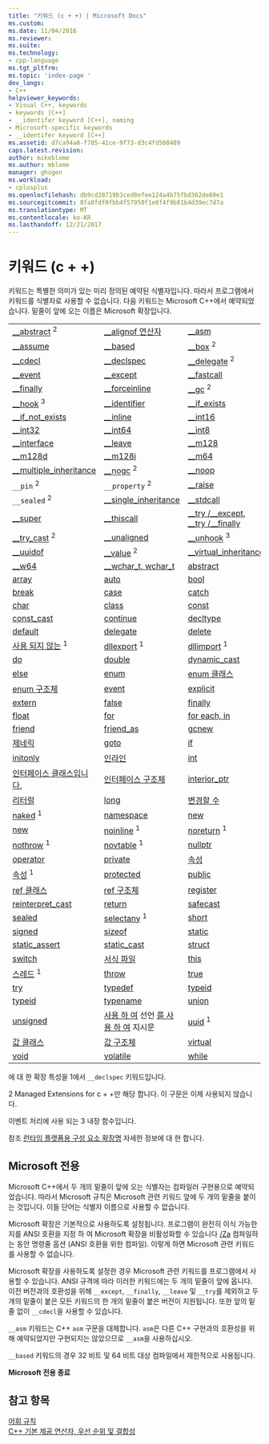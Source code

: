 ```yaml
---
title: "키워드 (c + +) | Microsoft Docs"
ms.custom: 
ms.date: 11/04/2016
ms.reviewer: 
ms.suite: 
ms.technology:
- cpp-language
ms.tgt_pltfrm: 
ms.topic: 'index-page '
dev_langs:
- C++
helpviewer_keywords:
- Visual C++, keywords
- keywords [C++]
- __identifer keyword [C++], naming
- Microsoft-specific keywords
- __identifer keyword [C++]
ms.assetid: d7ca94a8-f785-41ce-9f73-d3c4fd508489
caps.latest.revision: 
author: mikeblome
ms.author: mblome
manager: ghogen
ms.workload:
- cplusplus
ms.openlocfilehash: db9cd28719b1ced8efee124a4b75fbd362de60e1
ms.sourcegitcommit: 8fa8fdf0fbb4f57950f1e8f4f9b81b4d39ec7d7a
ms.translationtype: MT
ms.contentlocale: ko-KR
ms.lasthandoff: 12/21/2017
---
```

# <a name="keywords-c"></a>키워드 (c + +)
키워드는 특별한 의미가 있는 미리 정의된 예약된 식별자입니다. 따라서 프로그램에서 키워드를 식별자로 사용할 수 없습니다. 다음 키워드는 Microsoft C++에서 예약되었습니다. 밑줄이 앞에 오는 이름은 Microsoft 확장입니다.  
  
||||  
|-|-|-|  
|[__abstract](../dotnet/declaration-of-a-managed-class-type.md) <sup>2</sup>|[__alignof 연산자](../cpp/alignof-operator.md)|[__asm](../assembler/inline/asm.md)|  
|[__assume](../intrinsics/assume.md)|[__based](../cpp/based-pointers-cpp.md)|[__box](../dotnet/value-type-semantics.md) <sup>2</sup>|  
|[__cdecl](../cpp/cdecl.md)|[__declspec](../cpp/declspec.md)|[__delegate](../dotnet/delegates-and-events.md) <sup>2</sup>|  
|[__event](../cpp/event.md)|[__except](../cpp/try-except-statement.md)|[__fastcall](../cpp/fastcall.md)|  
|[__finally](../cpp/try-finally-statement.md)|[__forceinline](../cpp/inline-functions-cpp.md)|[__gc](../dotnet/declaration-of-a-clr-reference-class-object.md) <sup>2</sup>|  
|[__hook](../cpp/hook.md) <sup>3</sup>|[__identifier](../windows/identifier-cpp-cli.md)|[__if_exists](../cpp/if-exists-statement.md)|  
|[__if_not_exists](../cpp/if-not-exists-statement.md)|[__inline](inline-functions-cpp.md)|[__int16](../cpp/int8-int16-int32-int64.md)|  
|[__int32](../cpp/int8-int16-int32-int64.md)|[__int64](../cpp/int8-int16-int32-int64.md)|[__int8](../cpp/int8-int16-int32-int64.md)|  
|[__interface](../cpp/interface.md)|[__leave](../cpp/try-finally-statement.md)|[__m128](../cpp/m128.md)|  
|[__m128d](../cpp/m128d.md)|[__m128i](../cpp/m128i.md)|[__m64](../cpp/m64.md)|  
|[__multiple_inheritance](../cpp/inheritance-keywords.md)|[__nogc](../dotnet/declaration-of-a-clr-reference-class-object.md) <sup>2</sup>|[__noop](../intrinsics/noop.md)|  
|`__pin` <sup>2</sup>|`__property` <sup>2</sup>|[__raise](../cpp/raise.md)|  
|`__sealed` <sup>2</sup>|[__single_inheritance](../cpp/inheritance-keywords.md)|[__stdcall](../cpp/stdcall.md)|  
|[__super](../cpp/super.md)|[__thiscall](../cpp/thiscall.md)|[__try /\__except](../cpp/try-except-statement.md), [__try /\__finally](../cpp/try-finally-statement.md)|  
|[__try_cast](../dotnet/cast-notation-and-introduction-of-safe-cast-angles.md) <sup>2</sup>|[__unaligned](../cpp/unaligned.md)|[__unhook](../cpp/unhook.md) <sup>3</sup>|  
|[__uuidof](../cpp/uuidof-operator.md)|[__value](../dotnet/value-type-semantics.md) <sup>2</sup>|[__virtual_inheritance](../cpp/inheritance-keywords.md)|  
|[__w64](../cpp/w64.md)|[__wchar_t, wchar_t](../cpp/fundamental-types-cpp.md)|[abstract](../windows/abstract-cpp-component-extensions.md)|  
|[array](../windows/arrays-cpp-component-extensions.md)|[auto](../cpp/auto-keyword.md)|[bool](../cpp/bool-cpp.md)|  
|[break](../cpp/break-statement-cpp.md)|[case](../cpp/switch-statement-cpp.md)|[catch](../cpp/try-throw-and-catch-statements-cpp.md)|  
|[char](../cpp/fundamental-types-cpp.md)|[class](../cpp/class-cpp.md)|[const](../cpp/const-cpp.md)|  
|[const_cast](../cpp/const-cast-operator.md)|[continue](../cpp/continue-statement-cpp.md)|[decltype](../cpp/decltype-cpp.md)|  
|[default](../cpp/switch-statement-cpp.md)|[delegate](../windows/delegate-cpp-component-extensions.md)|[delete](../cpp/delete-operator-cpp.md)|  
|[사용 되지 않는](../cpp/deprecated-cpp.md) <sup>1</sup>|[dllexport](../cpp/dllexport-dllimport.md) <sup>1</sup>|[dllimport](../cpp/dllexport-dllimport.md) <sup>1</sup>|  
|[do](../cpp/do-while-statement-cpp.md)|[double](../cpp/fundamental-types-cpp.md)|[dynamic_cast](../cpp/dynamic-cast-operator.md)|  
|[else](../cpp/if-else-statement-cpp.md)|[enum](../cpp/enumerations-cpp.md)|[enum 클래스](../windows/enum-class-cpp-component-extensions.md)|  
|[enum 구조체](../windows/enum-class-cpp-component-extensions.md)|[event](../windows/event-cpp-component-extensions.md)|[explicit](../cpp/user-defined-type-conversions-cpp.md)|  
|[extern](../cpp/using-extern-to-specify-linkage.md)|[false](../cpp/false-cpp.md)|[finally](../dotnet/finally.md)|  
|[float](../cpp/fundamental-types-cpp.md)|[for](../cpp/for-statement-cpp.md)|[for each, in](../dotnet/for-each-in.md)|  
|[friend](../cpp/friend-cpp.md)|[friend_as](../preprocessor/hash-using-directive-cpp.md)|[gcnew](../windows/ref-new-gcnew-cpp-component-extensions.md)|  
|[제네릭](../windows/generics-cpp-component-extensions.md)|[goto](../cpp/goto-statement-cpp.md)|[if](../cpp/if-else-statement-cpp.md)|  
|[initonly](../dotnet/initonly-cpp-cli.md)|[인라인](../cpp/inline-functions-cpp.md)|[int](../cpp/fundamental-types-cpp.md)|  
|[인터페이스 클래스입니다.](../windows/interface-class-cpp-component-extensions.md)|[인터페이스 구조체](../windows/interface-class-cpp-component-extensions.md)|[interior_ptr](../windows/interior-ptr-cpp-cli.md)|  
|[리터럴](../windows/literal-cpp-component-extensions.md)|[long](../cpp/fundamental-types-cpp.md)|[변경할 수](../cpp/mutable-data-members-cpp.md)|  
|[naked](../cpp/naked-cpp.md) <sup>1</sup>|[namespace](namespaces-cpp.md)|[new](../windows/new-new-slot-in-vtable-cpp-component-extensions.md)|  
|[new](../cpp/new-operator-cpp.md)|[noinline](../cpp/noinline.md) <sup>1</sup>|[noreturn](../cpp/noreturn.md) <sup>1</sup>|  
|[nothrow](../cpp/nothrow-cpp.md) <sup>1</sup>|[novtable](../cpp/novtable.md) <sup>1</sup>|[nullptr](../cpp/nullptr.md)|  
|[operator](../cpp/operator-overloading.md)|[private](../cpp/private-cpp.md)|[속성](../windows/property-cpp-component-extensions.md)|  
|[속성](../cpp/property-cpp.md) <sup>1</sup>|[protected](../cpp/protected-cpp.md)|[public](../cpp/public-cpp.md)|  
|[ref 클래스](../windows/classes-and-structs-cpp-component-extensions.md)|[ref 구조체](../windows/classes-and-structs-cpp-component-extensions.md)|[register](../cpp/storage-classes-cpp.md#register)|  
|[reinterpret_cast](../cpp/reinterpret-cast-operator.md)|[return](../cpp/return-statement-cpp.md)|[safecast](../windows/safe-cast-cpp-component-extensions.md)|  
|[sealed](../windows/sealed-cpp-component-extensions.md)|[selectany](../cpp/selectany.md) <sup>1</sup>|[short](../cpp/fundamental-types-cpp.md)|  
|[signed](../cpp/fundamental-types-cpp.md)|[sizeof](../cpp/sizeof-operator.md)|[static](storage-classes-cpp.md)|  
|[static_assert](../cpp/static-assert.md)|[static_cast](../cpp/static-cast-operator.md)|[struct](../cpp/struct-cpp.md)|  
|[switch](../cpp/switch-statement-cpp.md)|[서식 파일](templates-cpp.md)|[this](../cpp/this-pointer.md)|  
|[스레드](../cpp/thread.md) <sup>1</sup>|[throw](../cpp/try-throw-and-catch-statements-cpp.md)|[true](../cpp/true-cpp.md)|  
|[try](../cpp/try-throw-and-catch-statements-cpp.md)|[typedef](aliases-and-typedefs-cpp.md)|[typeid](../cpp/typeid-operator.md)|  
|[typeid](../windows/typeid-cpp-component-extensions.md)|[typename](../cpp/typename.md)|[union](../cpp/unions.md)|  
|[unsigned](../cpp/fundamental-types-cpp.md)|[사용 하 여](../cpp/using-declaration.md) 선언 [를 사용 하 여](namespaces-cpp.md#using_directives) 지시문|[uuid](../cpp/uuid-cpp.md) <sup>1</sup>|  
|[값 클래스](../windows/classes-and-structs-cpp-component-extensions.md)|[값 구조체](../windows/classes-and-structs-cpp-component-extensions.md)|[virtual](../cpp/virtual-cpp.md)|  
|[void](../cpp/void-cpp.md)|[volatile](../cpp/volatile-cpp.md)|[while](../cpp/while-statement-cpp.md)|  
  
 에 대 한 확장 특성을 1에서 `__declspec` 키워드입니다.  
  
 2 Managed Extensions for c + +만 해당 합니다. 이 구문은 이제 사용되지 않습니다.  
  
 이벤트 처리에 사용 되는 3 내장 함수입니다.  
  
 참조 [런타임 플랫폼용 구성 요소 확장명](../windows/component-extensions-for-runtime-platforms.md) 자세한 정보에 대 한 합니다.  
  
## <a name="microsoft-specific"></a>Microsoft 전용  
 Microsoft C++에서 두 개의 밑줄이 앞에 오는 식별자는 컴파일러 구현용으로 예약되었습니다. 따라서 Microsoft 규칙은 Microsoft 관련 키워드 앞에 두 개의 밑줄을 붙이는 것입니다. 이들 단어는 식별자 이름으로 사용할 수 없습니다.  
  
 Microsoft 확장은 기본적으로 사용하도록 설정됩니다. 프로그램이 완전히 이식 가능한 지를 ANSI 호환을 지정 하 여 Microsoft 확장을 비활성화할 수 있습니다 [/Za](../build/reference/za-ze-disable-language-extensions.md) 컴파일하는 동안 명령줄 옵션 (ANSI 호환을 위한 컴파일). 이렇게 하면 Microsoft 관련 키워드를 사용할 수 없습니다.  
  
 Microsoft 확장을 사용하도록 설정한 경우 Microsoft 관련 키워드를 프로그램에서 사용할 수 있습니다. ANSI 규격에 따라 이러한 키워드에는 두 개의 밑줄이 앞에 옵니다. 이전 버전과의 호환성을 위해 `__except`, `__finally`, `__leave` 및 `__try`를 제외하고 두 개의 밑줄이 붙은 모든 키워드의 한 개의 밑줄이 붙은 버전이 지원됩니다. 또한 앞의 밑줄 없이 `__cdecl`을 사용할 수 있습니다.  
  
 `__asm` 키워드는 C++ `asm` 구문을 대체합니다. `asm`은 다른 C++ 구현과의 호환성을 위해 예약되었지만 구현되지는 않았으므로 `__asm`을 사용하십시오.  
  
 `__based` 키워드의 경우 32 비트 및 64 비트 대상 컴파일에서 제한적으로 사용됩니다.  
  
**Microsoft 전용 종료**  
  
## <a name="see-also"></a>참고 항목  
 [어휘 규칙](../cpp/lexical-conventions.md)   
 [C++ 기본 제공 연산자, 우선 순위 및 결합성](../cpp/cpp-built-in-operators-precedence-and-associativity.md)
